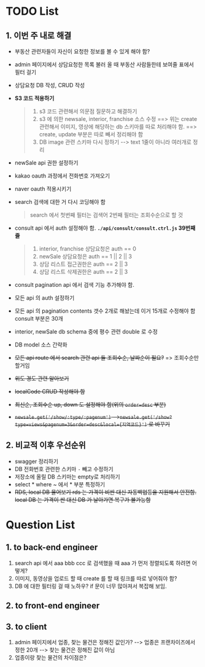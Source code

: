 # TODO List
## 1. 이번 주 내로 해결

* 부동산 관련자들이 자신이 요청한 정보를 볼 수 있게 해야 함?
* admin 페이지에서 상담요청한 목록 불러 올 때 부동산 사람들한테 보여줄 표에서 필터 걸기
* 상담요청 DB 작성, CRUD 작성
* **S3 코드 적용하기**
  > 1. s3 코드 관련해서 의문점 질문하고 해결하기
  > 2. s3 에 의한 newsale, interior, franchise 소스 수정
  > ==> 위는 create 관련해서 이미지, 영상에 해당하는 db 스키마를 따로 처리해야 함.
  > ==> create, update 부분은 따로 빼서 정리해야 함
  > 3. DB image 관련 스키마 다시 정하기 --> text 1줄이 아니라 여러개로 정리
* newSale api 권한 설정하기
* kakao oauth 과정에서 전화번호 가져오기
* naver oauth 적용시키기
* search 검색에 대한 거 다시 코딩해야 함
    > search 에서 첫번째 필터는 검색어 2번째 필터는 조회수순으로 할 것

* consult api 에서 auth 설정해야 함. **`./api/consult/consult.ctrl.js` 39번째 줄**
    > 1. interior, franchise 상담요청은 auth == 0
    > 2. newSale 상담요청은 auth == 1 || 2 || 3
    > 3. 상담 리스트 접근권한은 auth == 2 || 3
    > 4. 상담 리스트 삭제권한은 auth == 2 || 3

* consult pagination api 에서 검색 기능 추가해야 함.
* 모든 api 의 auth 설정하기
* 모든 api 의 pagination contents 갯수 2개로 해놨는데 이거 15개로 수정해야 함
consult 부분은 30개
* interior, newSale db schema 중에 평수 관련 double 로 수정
* DB model 소스 간략화

* ~~모든 api route 에서 search 관련 api 들 조회수순, 날짜순이 필요?~~ => 조회수순만 할거임
* ~~위도 경도 관련 알아보기~~
* ~~localCode CRUD 작성해야 함~~
* ~~최신순, 조회수순 up, down 도 설정해야 함(위의 `order=desc` 부분)~~
* ~~`newsale.get('/show/:type/:pagenum')`
-->`newsale.get('/show?type=views&pagenum=3&order=desc&local={지역코드}')` 로 바꾸기~~

## 2. 비교적 이후 우선순위

* swagger 정리하기
* DB 전화번호 관련한 스키마 `-` 빼고 수정하기
* 저장소에 올릴 DB 스키마는 empty로 처리하기
* select * where ~ 에서 * 부분 특정하기
* ~~RDS, local DB 물어보기
rds 는 가격이 비싼 대신 자동백업등을 지원해서 안전함. local DB 는 가격이 싼 대신 DB 가 날아가면 복구가 불가능함~~

# Question List

## 1. to back-end engineer

1. search api 에서 aaa bbb ccc 로 검색했을 때 aaa 가 먼저 정렬되도록 하려면 어떻게?
2. 이미지, 동영상을 업로드 할 때 create 를 할 때 링크를 따로 넣어줘야 함?
3. DB 에 대한 필터링 걸 때 노하우? if 문이 너무 많아져서 복잡해 보임.

## 2. to front-end engineer

## 3. to client

1. admin 페이지에서 업종, 찾는 물건은 정해진 값인가?
    --> 업종은 프랜차이즈에서 정한 20개
    --> 찾는 물건은 정해진 값이 아님
2. 업종이랑 찾는 물건의 차이점은?
